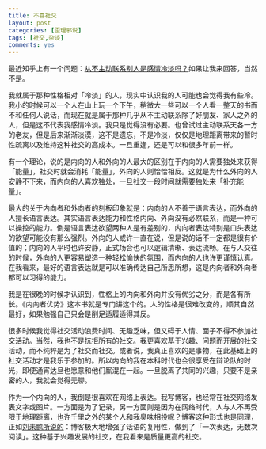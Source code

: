 ```yaml
---
title: 不喜社交
layout: post
categories: [歪理邪说]
tags: [社交,杂谈]
comments: yes
---
```




最近知乎上有一个问题：[从不主动联系别人是感情冷淡吗？](http://www.zhihu.com/question/30375859)如果让我来回答，当然不是。 

我就属于那种性格相对「冷淡」的人，现实中认识我的人可能也会觉得我有些冷。我小的时候可以一个人在山上玩一个下午，稍微大一些可以一个人看一整天的书而不和任何人说话，而现在就是属于那种几乎从不主动联系除了好朋友、家人之外的人，但是这不代表我感情冷淡。我只是觉得没有必要。也曾试过主动联系天各一方的老友，但是后来渐渐淡漠，这不是遗忘，不是冷淡，仅仅是地理距离带来的暂时性疏离以及维持这种社交的高成本。一旦重逢，还是可以和很多年前一样。

有一个理论，说的是内向的人和外向的人最大的区别在于内向的人需要独处来获得「能量」，社交时就会消耗「能量」，外向的人则恰恰相反。这就是为什么外向的人安静不下来，而内向的人喜欢独处，一旦社交一段时间就需要独处来「补充能量」。 

最大的关于内向者和外向者的刻板印象就是：内向的人不善于语言表达，而外向的人擅长语言表达。其实语言表达能力和性格内向、外向没有必然联系，而是一种可以操控的能力。倒是语言表达欲望两种人是有差别的，内向者表达特别是口头表达的欲望可能没有那么强烈。外向的人或许一直在说，但是说的话不一定都是很有价值的；内向的人平时也许安静，正式场合也可以逻辑清晰、表达流畅。在与人交往的时候，外向的人更容易塑造一种轻松愉快的氛围，而内向的人也许更谨慎认真。在我看来，最好的语言表达就是可以准确传达自己所思所想，这是内向者和外向者都可以习得的能力。 

我是在很晚的时候才认识到，性格上的内向和外向并没有优劣之分，而是各有所长。《内向者优势》这本书就是专门讲这个的。人的性格是很难改变的，顺其自然最好，如果勉强自己只会是削足适履适得其反。 

很多时候我觉得社交活动浪费时间、无趣乏味，但又碍于人情、面子不得不参加社交活动。当然，我也不是抗拒所有的社交。我更喜欢基于兴趣、问题而开展的社交活动，而不纯粹是为了社交而社交。或者说，我真正喜欢的是事物，在此基础上的社交活动才是我乐于参加的。所以内向的我在本科时代也会很享受在辩论队的时光，即便通宵达旦也愿意和他们厮混在一起。一旦脱离了共同的兴趣，只要不是亲密的人，我就会觉得无聊。 

作为一个内向的人，我倒是很喜欢在网络上表达。我写博客，也经常在社交网络发表文字或图片。一方面是为了记录，另一方面则是因为在网络时代，人与人不再受限于地理距离，也许千里之外的某个人和我臭味相投呢？博客这种形式也是同理，正如[刘未鹏所说的](http://mindhacks.cn/2009/02/15/why-you-should-start-blogging-now/)：博客极大地增强了话语的复用性，做到了「一次表达，无数次阅读」。这种基于兴趣发展的社交，在我看来是质量更高的社交。